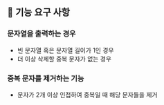 ## 🚀 기능 요구 사항

### 문자열을 출력하는 경우
- 빈 문자열 혹은 문자열 길이가 1인 경우
- 더 이상 삭제할 중복 문자가 없는 경우

### 중복 문자를 제거하는 기능
- 문자가 2개 이상 인접하여 중복일 때 해당 문자들을 제거

